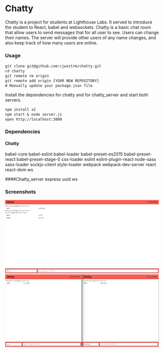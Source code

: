 Chatty
=====================
Chatty is a project for students at Lighthouse Labs. It served to introduce the student to React, babel and websockets.
Chatty is a basic chat room that allow users to send messages that for all user to see. Users can change their names. The server will provide other users of any name changes, and also keep track of how many users are online.

### Usage

```
git clone git@github.com:cjwsstrm/chatty.git
cd chatty
git remote rm origin
git remote add origin [YOUR NEW REPOSITORY]
# Manually update your package.json file
```

Install the dependencies for chatty and for chatty_server and start both servers.

```
npm install x2
npm start & node server.js
open http://localhost:3000
```



### Dependencies 

#### Chatty
babel-core
babel-eslint
babel-loader
babel-preset-es2015
babel-preset-react
babel-preset-stage-0
css-loader
eslint
eslint-plugin-react
node-sass
sass-loader
sockjs-client
style-loader
webpack
webpack-dev-server
react
react-dom
ws

####Chatty_server
express
uuid
ws

### Screenshots
![1user](https://github.com/cjwsstrm/chatty/blob/master/docs/Chatty_1users.png?raw=true)
![2users](https://github.com/cjwsstrm/chatty/blob/master/docs/Chatty_2users.png?raw=true)
